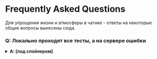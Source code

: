 # Frequently Asked Questions

Для упрощения жизни и атмосферы в чатике - ответы на некоторые общие вопросы вынесены сюда. 


### Q: Локально проходят все тесты, а на сервере ошибки 

<details><summary><b>A: [под спойлером]</b></summary>

В рервую очередь нужно проверить, что вы запускате тесты и линтеры с учётом файла конфигурации (`setup.cfg`).  
Есть 2 варианта как запусть тесты и линтеры 
* Можно запускать из корня проекта, тогда файл подцепится автоматически
  ```shell
  python -m flake8 ./path/to/the/task
  python -m mypy ./path/to/the/task
  python -m pytest ./path/to/the/task
  ```
* Можно запускать из любой директории, но нужно указать файл ручками
  ```shell
  python -m flake8 --config ../../setup.cfg task_name
  python -m mypy --config-file ../../setup.cfg task_name
  python -m pytest -c ../../setup.cfg task_name
  ```
</details>
